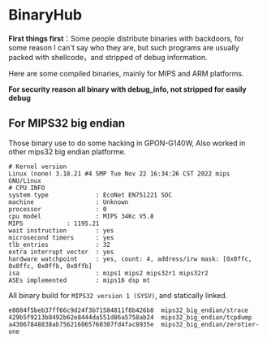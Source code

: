 # BinaryHub
**First things first**：Some people distribute binaries with backdoors, for some reason I can't say who they are, but such programs are usually packed with shellcode，and stripped of debug information.

Here are some compiled binaries, mainly for MIPS and ARM platforms.

**For security reason all binary with debug_info, not stripped for easily debug**

## For MIPS32 big endian 
Those binary use to do some hacking in GPON-G140W, Also worked in other mips32 big endian platforme.
```kernel
# Kernel version
Linux (none) 3.18.21 #4 SMP Tue Nov 22 16:34:26 CST 2022 mips GNU/Linux
# CPU INFO
system type             : EcoNet EN751221 SOC
machine                 : Unknown
processor               : 0
cpu model               : MIPS 34Kc V5.8
MIPS            : 1195.21
wait instruction        : yes
microsecond timers      : yes
tlb_entries             : 32
extra interrupt vector  : yes
hardware watchpoint     : yes, count: 4, address/irw mask: [0x0ffc, 0x0ffc, 0x0ffb, 0x0ffb]
isa                     : mips1 mips2 mips32r1 mips32r2
ASEs implemented        : mips16 dsp mt
```

All binary build for ```MIPS32 version 1 (SYSV)```, and statically linked. 

```binary
e8884f5beb37ff66c9d24f3b71584811f8b426b8  mips32_big_endian/strace
429b5f9213b8492b62e8444da551d86a5758ab24  mips32_big_endian/tcpdump
a43067848838ab756216065760307fd4fac8935e  mips32_big_endian/zerotier-one
```
